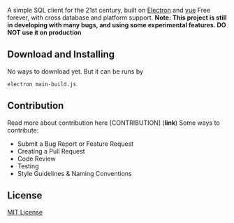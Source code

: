 A simple SQL client for the 21st century, built on [Electron](https://github.com/atom/electron) and [vue](http://vuejs.org/)
Free forever, with cross database and platform support.
**Note: This project is still in developing with many bugs, and using some experimental features. DO NOT use it on production**


## Download and Installing
No ways to download yet. But it can be runs by
```
electron main-build.js
```

## Contribution
Read more about contribution here [CONTRIBUTION] (**link**)
Some ways to contribute:
- Submit a Bug Report or Feature Request
- Creating a Pull Request
- Code Review
- Testing
- Style Guidelines & Naming Conventions

## License

[MIT License](**link**)

